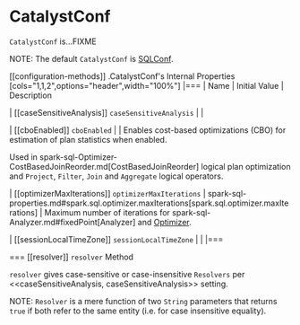 # CatalystConf

`CatalystConf` is...FIXME

NOTE: The default `CatalystConf` is [SQLConf](SQLConf.md).

[[configuration-methods]]
.CatalystConf's Internal Properties
[cols="1,1,2",options="header",width="100%"]
|===
| Name
| Initial Value
| Description

| [[caseSensitiveAnalysis]] `caseSensitiveAnalysis`
|
|

| [[cboEnabled]] `cboEnabled`
|
| Enables cost-based optimizations (CBO) for estimation of plan statistics when enabled.

Used in spark-sql-Optimizer-CostBasedJoinReorder.md[CostBasedJoinReorder] logical plan optimization and `Project`, `Filter`, `Join` and `Aggregate` logical operators.

| [[optimizerMaxIterations]] `optimizerMaxIterations`
| spark-sql-properties.md#spark.sql.optimizer.maxIterations[spark.sql.optimizer.maxIterations]
| Maximum number of iterations for spark-sql-Analyzer.md#fixedPoint[Analyzer] and [Optimizer](Optimizer.md#fixedPoint).

| [[sessionLocalTimeZone]] `sessionLocalTimeZone`
|
|
|===

=== [[resolver]] `resolver` Method

`resolver` gives case-sensitive or case-insensitive `Resolvers` per <<caseSensitiveAnalysis, caseSensitiveAnalysis>> setting.

NOTE: `Resolver` is a mere function of two `String` parameters that returns `true` if both refer to the same entity (i.e. for case insensitive equality).
